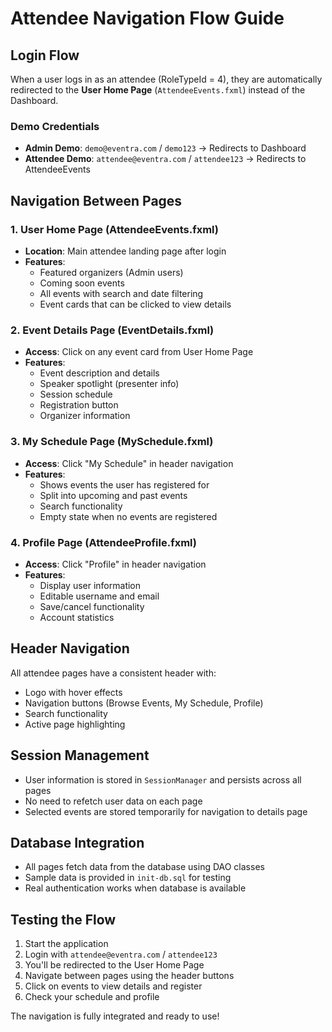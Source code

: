 # Attendee Navigation Flow Guide

## Login Flow
When a user logs in as an attendee (RoleTypeId = 4), they are automatically redirected to the **User Home Page** (`AttendeeEvents.fxml`) instead of the Dashboard.

### Demo Credentials
- **Admin Demo**: `demo@eventra.com` / `demo123` → Redirects to Dashboard
- **Attendee Demo**: `attendee@eventra.com` / `attendee123` → Redirects to AttendeeEvents

## Navigation Between Pages

### 1. User Home Page (AttendeeEvents.fxml)
- **Location**: Main attendee landing page after login
- **Features**: 
  - Featured organizers (Admin users)
  - Coming soon events
  - All events with search and date filtering
  - Event cards that can be clicked to view details

### 2. Event Details Page (EventDetails.fxml)
- **Access**: Click on any event card from User Home Page
- **Features**:
  - Event description and details
  - Speaker spotlight (presenter info)
  - Session schedule
  - Registration button
  - Organizer information

### 3. My Schedule Page (MySchedule.fxml)
- **Access**: Click "My Schedule" in header navigation
- **Features**:
  - Shows events the user has registered for
  - Split into upcoming and past events
  - Search functionality
  - Empty state when no events are registered

### 4. Profile Page (AttendeeProfile.fxml)
- **Access**: Click "Profile" in header navigation
- **Features**:
  - Display user information
  - Editable username and email
  - Save/cancel functionality
  - Account statistics

## Header Navigation
All attendee pages have a consistent header with:
- Logo with hover effects
- Navigation buttons (Browse Events, My Schedule, Profile)
- Search functionality
- Active page highlighting

## Session Management
- User information is stored in `SessionManager` and persists across all pages
- No need to refetch user data on each page
- Selected events are stored temporarily for navigation to details page

## Database Integration
- All pages fetch data from the database using DAO classes
- Sample data is provided in `init-db.sql` for testing
- Real authentication works when database is available

## Testing the Flow
1. Start the application
2. Login with `attendee@eventra.com` / `attendee123`
3. You'll be redirected to the User Home Page
4. Navigate between pages using the header buttons
5. Click on events to view details and register
6. Check your schedule and profile

The navigation is fully integrated and ready to use! 